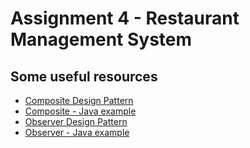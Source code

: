 # Assignment 4 - Restaurant Management System

## Some useful resources
* [Composite Design Pattern](https://sourcemaking.com/design_patterns/composite)
* [Composite - Java example](https://www.journaldev.com/1535/composite-design-pattern-in-java)
* [Observer Design Pattern](https://sourcemaking.com/design_patterns/observer)
* [Observer - Java example](https://www.journaldev.com/1739/observer-design-pattern-in-java)